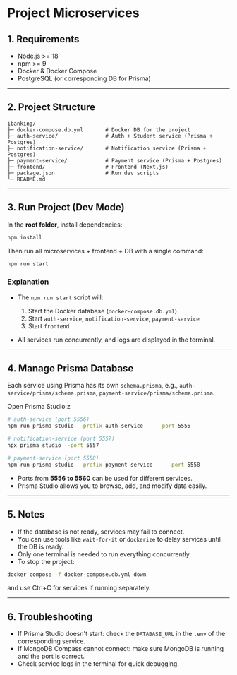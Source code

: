 # Project Microservices

## 1. Requirements

- Node.js >= 18
- npm >= 9
- Docker & Docker Compose
- PostgreSQL (or corresponding DB for Prisma)

---

## 2. Project Structure

```
ibanking/
├─ docker-compose.db.yml       # Docker DB for the project
├─ auth-service/               # Auth + Student service (Prisma + Postgres)
├─ notification-service/       # Notification service (Prisma + Postgres)
├─ payment-service/            # Payment service (Prisma + Postgres)
├─ frontend/                   # Frontend (Next.js)
├─ package.json                # Run dev scripts
└─ README.md
```

---

## 3. Run Project (Dev Mode)

In the **root folder**, install dependencies:

```bash
npm install
```

Then run all microservices + frontend + DB with a single command:

```bash
npm run start
```

### Explanation

- The `npm run start` script will:

  1. Start the Docker database (`docker-compose.db.yml`)
  2. Start `auth-service`, `notification-service`, `payment-service`
  3. Start `frontend`

- All services run concurrently, and logs are displayed in the terminal.

---

## 4. Manage Prisma Database

Each service using Prisma has its own `schema.prisma`, e.g., `auth-service/prisma/schema.prisma`, `payment-service/prisma/schema.prisma`.

Open Prisma Studio:z

```bash
# auth-service (port 5556)
npm run prisma studio --prefix auth-service -- --port 5556

# notification-service (port 5557)
npx prisma studio --port 5557

# payment-service (port 5558)
npm run prisma studio --prefix payment-service -- --port 5558
```

- Ports from **5556 to 5560** can be used for different services.
- Prisma Studio allows you to browse, add, and modify data easily.

---

## 5. Notes

- If the database is not ready, services may fail to connect.
- You can use tools like `wait-for-it` or `dockerize` to delay services until the DB is ready.
- Only one terminal is needed to run everything concurrently.
- To stop the project:

```bash
docker compose -f docker-compose.db.yml down
```

and use Ctrl+C for services if running separately.

---

## 6. Troubleshooting

- If Prisma Studio doesn't start: check the `DATABASE_URL` in the `.env` of the corresponding service.
- If MongoDB Compass cannot connect: make sure MongoDB is running and the port is correct.
- Check service logs in the terminal for quick debugging.
